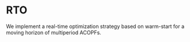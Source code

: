 # RTO

We implement a real-time optimization strategy based on warm-start for a moving horizon of multiperiod ACOPFs.
